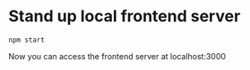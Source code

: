 # Stand up local frontend server

`npm start`

Now you can access the frontend server at localhost:3000

